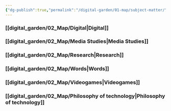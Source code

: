 ```yaml
---
{"dg-publish":true,"permalink":"/digital-garden/01-map/subject-matter/"}
---
```


### [[digital_garden/02_Map/Digital\|Digital]]

### [[digital_garden/02_Map/Media Studies\|Media Studies]]

### [[digital_garden/02_Map/Research\|Research]]

### [[digital_garden/02_Map/Words\|Words]]

### [[digital_garden/02_Map/Videogames\|Videogames]]

### [[digital_garden/02_Map/Philosophy of technology\|Philosophy of technology]]

